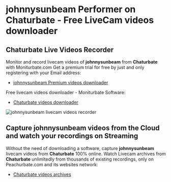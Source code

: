 # johnnysunbeam Performer on Chaturbate - Free LiveCam videos downloader

## Chaturbate Live Videos Recorder

Monitor and record livecam videos of **johnnysunbeam** from **Chaturbate** with Moniturbate.com
Get a premium trial for free by just and only registering with your Email address:
* [johnnysunbeam Premium videos downloader](https://moniturbate.com/request-demo-licence-key.html)

Free livecam videos downloader - Moniturbate Software:
* [Chaturbate videos downloader](https://moniturbate.com/moniturbate-download-software.html)

![johnnysunbeam livecam videos recorder](https://peachurnet.com/templates/moniturbate-software.png)


## Capture johnnysunbeam videos from the Cloud and watch your recordings on Streaming

Without the need of downloading a software, capture **johnnysunbeam** livecam videos from **Chaturbate** 100% online.
Watch Livecam archives from **Chaturbate** unlimitedly from thousands of existing recordings, only on Peachurbate.com and its websites network:
* [Chaturbate videos archives](https://peachurnet.com/)